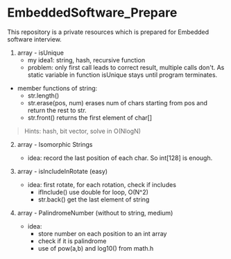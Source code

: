 # EmbeddedSoftware_Prepare
This repository is a private resources which is prepared for Embedded software interview.

1. array - isUnique
   - my idea1: string, hash, recursive function
   - problem:  only first call leads to correct result, multiple calls don't.
     As static variable in function isUnique stays until program terminates.
     
- member functions of string: 
  - str.length()
  - str.erase(pos, num) erases num of chars starting from pos and return the rest to str.
  - str.front() returns the first element of char[]

> Hints: hash, bit vector, solve in O(NlogN)
    

2. array - Isomorphic Strings
    - idea: record the last position of each char. So int[128] is enough.
    
3. array - isIncludeInRotate (easy)
    - idea: first rotate, for each rotation, check if includes
      - ifInclude() use double for loop, O(N^2)
      - str.back() get the last element of string
    
4. array - PalindromeNumber (without to string, medium)
    - idea: 
      - store number on each position to an int array
      - check if it is palindrome
      - use of pow(a,b) and log10() from math.h